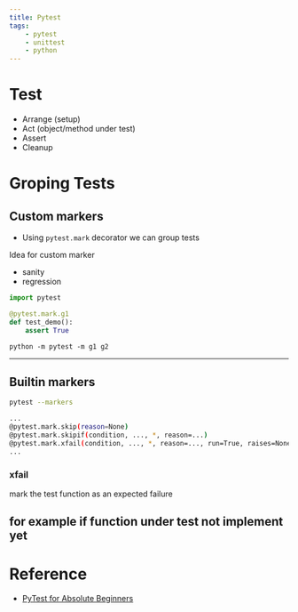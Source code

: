 ```yaml
---
title: Pytest 
tags:
    - pytest
    - unittest
    - python
---
```


# Test
- Arrange (setup)
- Act (object/method under test)
- Assert
- Cleanup


# Groping Tests
## Custom markers
- Using `pytest.mark` decorator we can group tests 

Idea for custom marker  
- sanity
- regression


```python
import pytest

@pytest.mark.g1
def test_demo():
    assert True
```

```
python -m pytest -m g1 g2
```

---
## Builtin markers

```bash
pytest --markers

...
@pytest.mark.skip(reason=None)
@pytest.mark.skipif(condition, ..., *, reason=...)
@pytest.mark.xfail(condition, ..., *, reason=..., run=True, raises=None, strict=xfail_strict)
...
```

### xfail
mark the test function as an expected failure

for example if function under test not implement yet
---

# Reference
- [PyTest for Absolute Beginners](https://www.youtube.com/playlist?list=PLL34mf651faNqwhZEM91zU3c-dcc4dLF0)